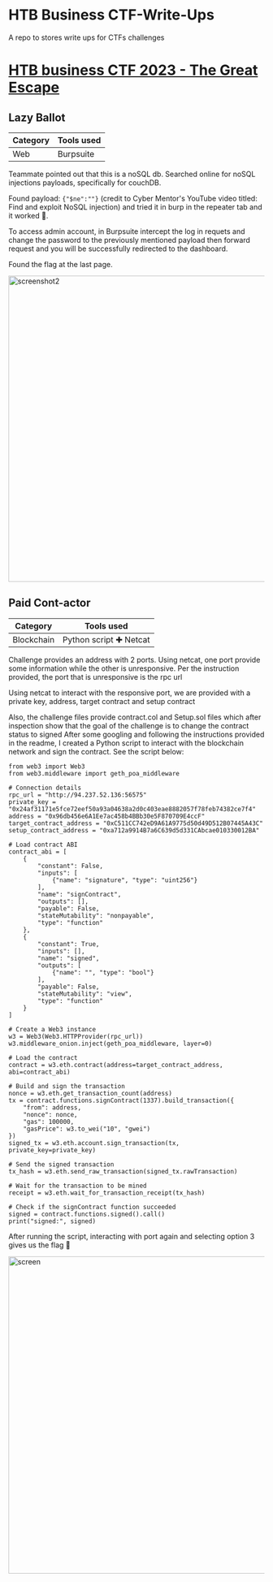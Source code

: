 # HTB Business CTF-Write-Ups
A repo to stores write ups for CTFs challenges 

# [HTB business CTF 2023 - The Great Escape](https://www.hackthebox.com/events/htb-business-ctf-2023)

## Lazy Ballot

| Category | Tools used |
| -- | -- |
|Web|Burpsuite|

Teammate pointed out that this is a noSQL db. Searched online for noSQL injections payloads, specifically for couchDB.

Found payload: `{"$ne":""}` (credit to Cyber Mentor's YouTube video titled: Find and exploit NoSQL injection) and tried it in burp in the repeater tab and it worked 🎉.

To access admin account, in Burpsuite intercept the log in requets and change the password to the previously mentioned payload then forward request and you will be successfully redirected to the dashboard. 

Found the flag at the last page.

<img width="603" alt="screenshot2" src="https://github.com/this-is-emma/CTF-Write-Ups/assets/8417822/5f9bd4b8-5338-4cac-8902-685ede1084ca">



## Paid Cont-actor

| Category | Tools used |
| -- | -- |
|Blockchain|Python script ✚ Netcat |

Challenge provides an address with 2 ports. Using netcat, one port provide some information while the other is unresponsive. Per the instruction provided, the port that is unresponsive is the rpc url
 
Using netcat to interact with the responsive port, we are provided with a private key, address, target contract and setup contract


Also, the challenge files provide contract.col and Setup.sol files which after inspection show that the goal of the challenge is to change the contract status to signed 
After some googling and following the instructions provided in the readme, I created a Python script to interact with the blockchain network and sign the contract. See the script below: 

```
from web3 import Web3
from web3.middleware import geth_poa_middleware

# Connection details
rpc_url = "http://94.237.52.136:56575"
private_key = "0x24af31171e5fce72eef50a93a04638a2d0c403eae8882057f78feb74382ce7f4"
address = "0x96db456e6A1Ee7ac458b4BBb30e5F870709E4ccF"
target_contract_address = "0xC511CC742eD9A61A9775d50d49D512B07445A43C"
setup_contract_address = "0xa712a9914B7a6C639d5d331CAbcae010330012BA"

# Load contract ABI
contract_abi = [
    {
        "constant": False,
        "inputs": [
            {"name": "signature", "type": "uint256"}
        ],
        "name": "signContract",
        "outputs": [],
        "payable": False,
        "stateMutability": "nonpayable",
        "type": "function"
    },
    {
        "constant": True,
        "inputs": [],
        "name": "signed",
        "outputs": [
            {"name": "", "type": "bool"}
        ],
        "payable": False,
        "stateMutability": "view",
        "type": "function"
    }
]

# Create a Web3 instance
w3 = Web3(Web3.HTTPProvider(rpc_url))
w3.middleware_onion.inject(geth_poa_middleware, layer=0)

# Load the contract
contract = w3.eth.contract(address=target_contract_address, abi=contract_abi)

# Build and sign the transaction
nonce = w3.eth.get_transaction_count(address)
tx = contract.functions.signContract(1337).build_transaction({
    "from": address,
    "nonce": nonce,
    "gas": 100000,
    "gasPrice": w3.to_wei("10", "gwei")
})
signed_tx = w3.eth.account.sign_transaction(tx, private_key=private_key)

# Send the signed transaction
tx_hash = w3.eth.send_raw_transaction(signed_tx.rawTransaction)

# Wait for the transaction to be mined
receipt = w3.eth.wait_for_transaction_receipt(tx_hash)

# Check if the signContract function succeeded
signed = contract.functions.signed().call()
print("signed:", signed)

```

After running the script, interacting with port again and selecting option 3 gives us the flag 🎉

<img width="625" alt="screen" src="https://github.com/this-is-emma/CTF-Write-Ups/assets/8417822/6ae0169f-2c54-42ae-bfa8-6dea135f1427">


